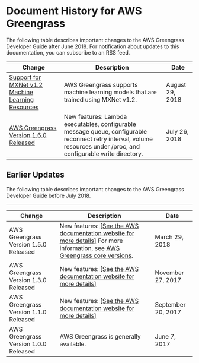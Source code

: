 # Document History for AWS Greengrass<a name="doc-history"></a>

The following table describes important changes to the AWS Greengrass Developer Guide after June 2018\. For notification about updates to this documentation, you can subscribe to an RSS feed\.

| Change | Description | Date | 
| --- |--- |--- |
| [Support for MXNet v1\.2 Machine Learning Resources](https://docs.aws.amazon.com/greengrass/latest/developerguide/ml-inference.html#precompiled-ml-libraries) | AWS Greengrass supports machine learning models that are trained using MXNet v1\.2\. | August 29, 2018 | 
| [AWS Greengrass Version 1\.6\.0 Released](https://docs.aws.amazon.com/greengrass/latest/developerguide/what-is-gg.html#ggc-versions) | New features: Lambda executables, configurable message queue, configurable reconnect retry interval, volume resources under /proc, and configurable write directory\. | July 26, 2018 | 

## Earlier Updates<a name="doc-history-archive"></a>

The following table describes important changes to the AWS Greengrass Developer Guide before July 2018\.


****  

| Change | Description | Date | 
| --- | --- | --- | 
| AWS Greengrass Version 1\.5\.0 Released |  New features: [\[See the AWS documentation website for more details\]](http://docs.aws.amazon.com/greengrass/latest/developerguide/doc-history.html) For more information, see [AWS Greengrass core versions](what-is-gg.md#ggc-versions)\.  | March 29, 2018 | 
| AWS Greengrass Version 1\.3\.0 Released |  New features: [\[See the AWS documentation website for more details\]](http://docs.aws.amazon.com/greengrass/latest/developerguide/doc-history.html)  | November 27, 2017 | 
| AWS Greengrass Version 1\.1\.0 Released |  New features: [\[See the AWS documentation website for more details\]](http://docs.aws.amazon.com/greengrass/latest/developerguide/doc-history.html) | September 20, 2017 | 
| AWS Greengrass Version 1\.0\.0 Released | AWS Greengrass is generally available\. | June 7, 2017 | 